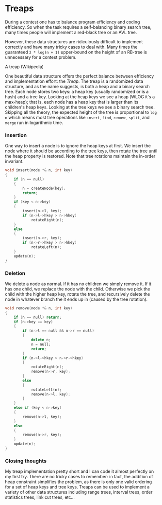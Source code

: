 # Treaps

During a contest one has to balance program efficiency and coding efficiency. So when the task requires a self-balancing binary search tree, many times people will implement a red-black tree or an AVL tree.

However, these data structures are ridiculously difficult to implement correctly and have many tricky cases to deal with. Many times the guaranteed `2 * log(n + 1)` upper-bound on the height of an RB-tree is unnecessary for a contest problem.

<div class="photo" cloudinary noresize src="treap.png">A treap (Wikipedia)</div>

<!--more-->

One beautiful data structure offers the perfect balance between efficiency and implementation effort: the *Treap*. The treap is a randomized data structure, and as the name suggests, is both a heap and a binary search tree. Each node stores two keys: a heap key (usually randomized or is a hash) and a tree key. Looking at the heap keys we see a heap (WLOG it's a max-heap); that is, each node has a heap key that is larger than its children's heap keys. Looking at the tree keys we see a binary search tree. Skipping all the theory, the expected height of the tree is proportional to `log n` which means most tree operations like `insert`, `find`, `remove`, `split`, and `merge` run in logarithmic time.

### Insertion

One way to insert a node is to ignore the heap keys at first. We insert the node where it should be according to the tree keys, then rotate the tree until the heap property is restored. Note that tree rotations maintain the in-order invariant.


```cpp
void insert(node *& n, int key)
{
	if (n == null)
	{
		n = createNode(key);
		return;
	}
	if (key < n->key)
	{
		insert(n->l, key);
		if (n->l->hkey > n->hkey)
			rotateRight(n);
	}
	else
	{
		insert(n->r, key);
		if (n->r->hkey > n->hkey)
			rotateLeft(n);
	}
	update(n);
}
```


### Deletion

We delete a node as normal. If it has no children we simply remove it. If it has one child, we replace the node with the child. Otherwise we pick the child with the higher heap key, rotate the tree, and recursively delete the node in whatever branch the it ends up in (caused by the tree rotation).


```cpp
void remove(node *& n, int key)
{
	if (n == null) return;
	if (n->key == key)
	{
		if (n->l == null && n->r == null)
		{
			delete n;
			n = null;
			return;
		}
		if (n->l->hkey > n->r->hkey)
		{
			rotateRight(n);
			remove(n->r, key);
		}
		else
		{
			rotateLeft(n);
			remove(n->l, key);
		}
	}
	else if (key < n->key)
	{
		remove(n->l, key);
	}
	else
	{
		remove(n->r, key);
	}
	update(n);
}
```


### Closing thoughts

My treap implementation pretty short and I can code it almost perfectly on my first try. There are no tricky cases to remember: in fact, the addition of heap constraint simplifies the problem, as there is only one valid ordering for a set of heap keys and tree keys. Treaps can be used to implement a variety of other data structures including range trees, interval trees, order statistics trees, link cut trees, etc...